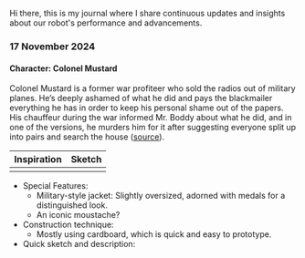 Hi there, this is my journal where I share continuous updates and insights about our robot's performance and advancements.

### 17 November 2024

#### Character: Colonel Mustard

Colonel Mustard is a former war profiteer who sold the radios out of military planes. He’s deeply ashamed of what he did and pays the blackmailer everything he has in order to keep his personal shame out of the papers. His chauffeur during the war informed Mr. Boddy about what he did, and in one of the versions, he murders him for it after suggesting everyone split up into pairs and search the house ([source](https://www.cinemablend.com/new/Every-Single-Character-Clue-Ordered-By-Greatness-40549.html)).


Inspiration             |  Sketch
:-------------------------:|:-------------------------:
![]()  |  ![]()


- Special Features:
  - Military-style jacket: Slightly oversized, adorned with medals for a distinguished look.
  - An iconic moustache?
- Construction technique:
  - Mostly using cardboard, which is quick and easy to prototype.
- Quick sketch and description:


